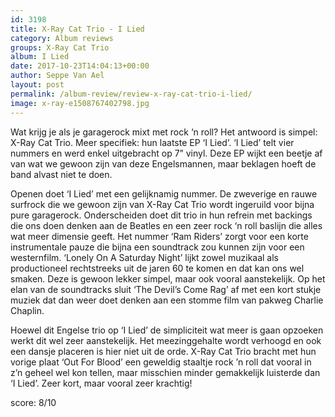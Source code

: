 ```yaml
---
id: 3198
title: X-Ray Cat Trio - I Lied
category: Album reviews
groups: X-Ray Cat Trio
album: I Lied
date: 2017-10-23T14:04:13+00:00
author: Seppe Van Ael
layout: post
permalink: /album-review/review-x-ray-cat-trio-i-lied/
image: x-ray-e1508767402798.jpg
---
```

Wat krijg je als je garagerock mixt met rock ‘n roll? Het antwoord is simpel: X-Ray Cat Trio. Meer specifiek: hun laatste EP ‘I Lied’. ‘I Lied’ telt vier nummers en werd enkel uitgebracht op 7” vinyl. Deze EP wijkt een beetje af van wat we gewoon zijn van deze Engelsmannen, maar beklagen hoeft de band alvast niet te doen.

Openen doet ‘I Lied’ met een gelijknamig nummer. De zweverige en rauwe surfrock die we gewoon zijn van X-Ray Cat Trio wordt ingeruild voor bijna pure garagerock. Onderscheiden doet dit trio in hun refrein met backings die ons doen denken aan de Beatles en een zeer rock ‘n roll baslijn die alles wat meer dimensie geeft. Het nummer ‘Ram Riders’ zorgt voor een korte instrumentale pauze die bijna een soundtrack zou kunnen zijn voor een westernfilm. ‘Lonely On A Saturday Night’ lijkt zowel muzikaal als productioneel rechtstreeks uit de jaren 60 te komen en dat kan ons wel smaken. Deze is gewoon lekker simpel, maar ook vooral aanstekelijk. Op het elan van de soundtracks sluit ‘The Devil’s Come Rag’ af met een kort stukje muziek dat dan weer doet denken aan een stomme film van pakweg Charlie Chaplin.

Hoewel dit Engelse trio op ‘I Lied’ de simpliciteit wat meer is gaan opzoeken werkt dit wel zeer aanstekelijk. Het meezinggehalte wordt verhoogd en ook een dansje placeren is hier niet uit de orde. X-Ray Cat Trio bracht met hun vorige plaat ‘Out For Blood’ een geweldig staaltje rock ’n roll dat vooral in z’n geheel wel kon tellen, maar misschien minder gemakkelijk luisterde dan ‘I Lied’. Zeer kort, maar vooral zeer krachtig!

score: 8/10

&nbsp;